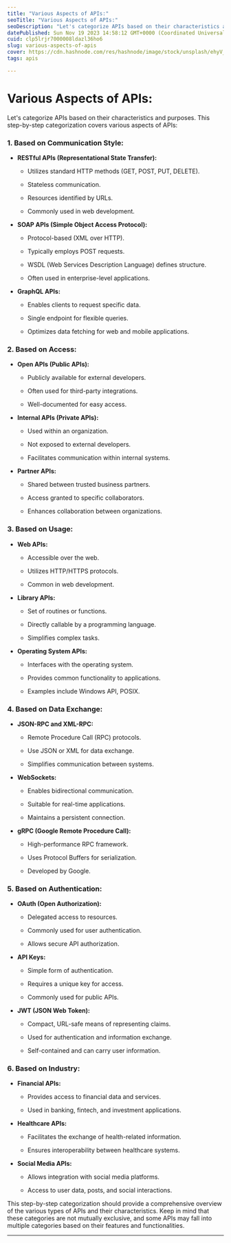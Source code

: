 ```yaml
---
title: "Various Aspects of APIs:"
seoTitle: "Various Aspects of APIs:"
seoDescription: "Let's categorize APIs based on their characteristics and purposes. This step-by-step categorization covers various aspects of APIs:"
datePublished: Sun Nov 19 2023 14:58:12 GMT+0000 (Coordinated Universal Time)
cuid: clp5lrjr7000008ldazl36ho6
slug: various-aspects-of-apis
cover: https://cdn.hashnode.com/res/hashnode/image/stock/unsplash/ehyV_XOZ4iA/upload/1475c65197cff3dff652f84bd73d20a2.jpeg
tags: apis

---
```


# Various Aspects of APIs:

Let's categorize APIs based on their characteristics and purposes. This step-by-step categorization covers various aspects of APIs:

### 1\. **Based on Communication Style:**

* **RESTful APIs (Representational State Transfer):**
    
    * Utilizes standard HTTP methods (GET, POST, PUT, DELETE).
        
    * Stateless communication.
        
    * Resources identified by URLs.
        
    * Commonly used in web development.
        
* **SOAP APIs (Simple Object Access Protocol):**
    
    * Protocol-based (XML over HTTP).
        
    * Typically employs POST requests.
        
    * WSDL (Web Services Description Language) defines structure.
        
    * Often used in enterprise-level applications.
        
* **GraphQL APIs:**
    
    * Enables clients to request specific data.
        
    * Single endpoint for flexible queries.
        
    * Optimizes data fetching for web and mobile applications.
        

### 2\. **Based on Access:**

* **Open APIs (Public APIs):**
    
    * Publicly available for external developers.
        
    * Often used for third-party integrations.
        
    * Well-documented for easy access.
        
* **Internal APIs (Private APIs):**
    
    * Used within an organization.
        
    * Not exposed to external developers.
        
    * Facilitates communication within internal systems.
        
* **Partner APIs:**
    
    * Shared between trusted business partners.
        
    * Access granted to specific collaborators.
        
    * Enhances collaboration between organizations.
        

### 3\. **Based on Usage:**

* **Web APIs:**
    
    * Accessible over the web.
        
    * Utilizes HTTP/HTTPS protocols.
        
    * Common in web development.
        
* **Library APIs:**
    
    * Set of routines or functions.
        
    * Directly callable by a programming language.
        
    * Simplifies complex tasks.
        
* **Operating System APIs:**
    
    * Interfaces with the operating system.
        
    * Provides common functionality to applications.
        
    * Examples include Windows API, POSIX.
        

### 4\. **Based on Data Exchange:**

* **JSON-RPC and XML-RPC:**
    
    * Remote Procedure Call (RPC) protocols.
        
    * Use JSON or XML for data exchange.
        
    * Simplifies communication between systems.
        
* **WebSockets:**
    
    * Enables bidirectional communication.
        
    * Suitable for real-time applications.
        
    * Maintains a persistent connection.
        
* **gRPC (Google Remote Procedure Call):**
    
    * High-performance RPC framework.
        
    * Uses Protocol Buffers for serialization.
        
    * Developed by Google.
        

### 5\. **Based on Authentication:**

* **OAuth (Open Authorization):**
    
    * Delegated access to resources.
        
    * Commonly used for user authentication.
        
    * Allows secure API authorization.
        
* **API Keys:**
    
    * Simple form of authentication.
        
    * Requires a unique key for access.
        
    * Commonly used for public APIs.
        
* **JWT (JSON Web Token):**
    
    * Compact, URL-safe means of representing claims.
        
    * Used for authentication and information exchange.
        
    * Self-contained and can carry user information.
        

### 6\. **Based on Industry:**

* **Financial APIs:**
    
    * Provides access to financial data and services.
        
    * Used in banking, fintech, and investment applications.
        
* **Healthcare APIs:**
    
    * Facilitates the exchange of health-related information.
        
    * Ensures interoperability between healthcare systems.
        
* **Social Media APIs:**
    
    * Allows integration with social media platforms.
        
    * Access to user data, posts, and social interactions.
        

This step-by-step categorization should provide a comprehensive overview of the various types of APIs and their characteristics. Keep in mind that these categories are not mutually exclusive, and some APIs may fall into multiple categories based on their features and functionalities.

---